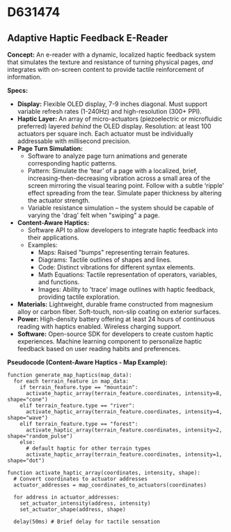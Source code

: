 # D631474

## Adaptive Haptic Feedback E-Reader

**Concept:** An e-reader with a dynamic, localized haptic feedback system that simulates the texture and resistance of turning physical pages, *and* integrates with on-screen content to provide tactile reinforcement of information.

**Specs:**

*   **Display:** Flexible OLED display, 7-9 inches diagonal. Must support variable refresh rates (1-240Hz) and high-resolution (300+ PPI).
*   **Haptic Layer:**  An array of micro-actuators (piezoelectric or microfluidic preferred) layered *behind* the OLED display. Resolution: at least 100 actuators per square inch. Each actuator must be individually addressable with millisecond precision.
*   **Page Turn Simulation:** 
    *   Software to analyze page turn animations and generate corresponding haptic patterns.
    *   Pattern: Simulate the ‘tear’ of a page with a localized, brief, increasing-then-decreasing vibration across a small area of the screen mirroring the visual tearing point. Follow with a subtle ‘ripple’ effect spreading from the tear. Simulate paper thickness by altering the actuator strength.
    *   Variable resistance simulation – the system should be capable of varying the 'drag' felt when "swiping" a page.
*   **Content-Aware Haptics:**
    *   Software API to allow developers to integrate haptic feedback into their applications.
    *   Examples:
        *   Maps:  Raised "bumps" representing terrain features.
        *   Diagrams: Tactile outlines of shapes and lines.
        *   Code: Distinct vibrations for different syntax elements.
        *   Math Equations: Tactile representation of operators, variables, and functions.
        *   Images: Ability to 'trace' image outlines with haptic feedback, providing tactile exploration.
*   **Materials:** Lightweight, durable frame constructed from magnesium alloy or carbon fiber. Soft-touch, non-slip coating on exterior surfaces.
*   **Power:** High-density battery offering at least 24 hours of continuous reading with haptics enabled. Wireless charging support.
*   **Software:** Open-source SDK for developers to create custom haptic experiences. Machine learning component to personalize haptic feedback based on user reading habits and preferences.

**Pseudocode (Content-Aware Haptics - Map Example):**

```
function generate_map_haptics(map_data):
  for each terrain_feature in map_data:
    if terrain_feature.type == "mountain":
      activate_haptic_array(terrain_feature.coordinates, intensity=8, shape="cone")
    elif terrain_feature.type == "river":
      activate_haptic_array(terrain_feature.coordinates, intensity=4, shape="wave")
    elif terrain_feature.type == "forest":
      activate_haptic_array(terrain_feature.coordinates, intensity=2, shape="random_pulse")
    else:
      # default haptic for other terrain types
      activate_haptic_array(terrain_feature.coordinates, intensity=1, shape="dot")

function activate_haptic_array(coordinates, intensity, shape):
  # Convert coordinates to actuator addresses
  actuator_addresses = map_coordinates_to_actuators(coordinates)

  for address in actuator_addresses:
    set_actuator_intensity(address, intensity)
    set_actuator_shape(address, shape)

  delay(50ms) # Brief delay for tactile sensation
```